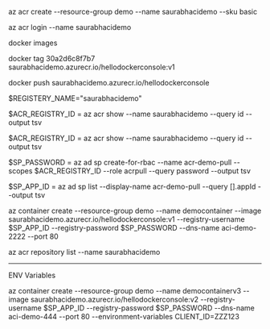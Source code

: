 az acr create --resource-group demo --name saurabhacidemo --sku basic

az acr login --name saurabhacidemo

docker images

docker tag 30a2d6c8f7b7 saurabhacidemo.azurecr.io/hellodockerconsole:v1

docker push saurabhacidemo.azurecr.io/hellodockerconsole

$REGISTERY_NAME="saurabhacidemo"

$ACR_REGISTRY_ID = az acr show --name saurabhacidemo --query id --output tsv

$ACR_REGISTRY_ID = az acr show --name saurabhacidemo --query id --output tsv

$SP_PASSWORD = az ad sp create-for-rbac --name acr-demo-pull --scopes $ACR_REGISTRY_ID --role acrpull --query password --output tsv

$SP_APP_ID = az ad sp list --display-name acr-demo-pull --query [].appId --output tsv

az container create --resource-group demo --name democontainer --image saurabhacidemo.azurecr.io/hellodockerconsole:v1 --registry-username $SP_APP_ID --registry-password $SP_PASSWORD --dns-name aci-demo-2222 --port 80

az acr repository list --name saurabhacidemo

---

ENV Variables

az container create --resource-group demo --name democontainerv3 --image saurabhacidemo.azurecr.io/hellodockerconsole:v2 --registry-username $SP_APP_ID --registry-password $SP_PASSWORD --dns-name aci-demo-444 --port 80 --environment-variables CLIENT_ID=ZZZ123
